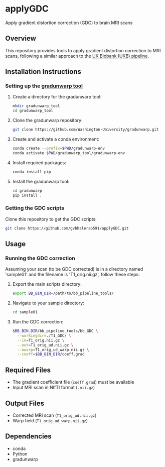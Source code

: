# applyGDC

Apply gradient distortion correction (GDC) to brain MRI scans

## Overview

This repository provides tools to apply gradient distortion correction to MRI scans, following a similar approach to the [UK Biobank (UKB) pipeline](https://git.fmrib.ox.ac.uk/falmagro/UK_biobank_pipeline_v_1).


## Installation Instructions

### Setting up the [gradunwarp tool](https://github.com/Washington-University/gradunwarp)

1. Create a directory for the gradunwarp tool:
   ```bash
   mkdir gradunwarp_tool
   cd gradunwarp_tool
   ```

2. Clone the gradunwarp repository:
   ```bash
   git clone https://github.com/Washington-University/gradunwarp.git
   ```

3. Create and activate a conda environment:
   ```bash
   conda create --prefix=$PWD/gradunwarp-env
   conda activate $PWD/gradunwarp_tool/gradunwarp-env
   ```

4. Install required packages:
   ```bash
   conda install pip
   ```

5. Install the gradunwarp tool:
   ```bash
   cd gradunwarp
   pip install .
   ```

### Getting the GDC scripts

Clone this repository to get the GDC scripts:
```bash
git clone https://github.com/gvbhalerao591/applyGDC.git
```

## Usage

### Running the GDC correction

Assuming your scan (to be GDC corrected) is in a directory named 'sample01' and the filename is 'T1_orig.nii.gz', follow these steps:

1. Export the main scripts directory:
   ```bash
   export BB_BIN_DIR=/path/to/bb_pipeline_tools/
   ```

2. Navigate to your sample directory:
   ```bash
   cd sample01
   ```

3. Run the GDC correction:
   ```bash
   $BB_BIN_DIR/bb_pipeline_tools/bb_GDC \
     --workingdir=./T1_GDC/ \
     --in=T1_orig.nii.gz \
     --out=T1_orig_ud.nii.gz \
     --owarp=T1_orig_ud_warp.nii.gz \
     --coeff=$BB_BIN_DIR/coeff.grad
   ```

## Required Files

- The gradient coefficient file (`coeff.grad`) must be available 
- Input MRI scan in NIfTI format (`.nii.gz`)

## Output Files

- Corrected MRI scan (`T1_orig_ud.nii.gz`)
- Warp field (`T1_orig_ud_warp.nii.gz`)

## Dependencies

- conda
- Python
- gradunwarp
